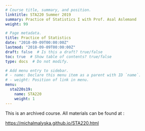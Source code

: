```yaml
---
# Course title, summary, and position.
linktitle: STA220 Summer 2019
summary: Practice of Statistics I with Prof. Asal Aslemand
weight: 99

# Page metadata.
title: Practice of Statistics
date: "2018-09-09T00:00:00Z"
lastmod: "2018-09-09T00:00:00Z"
draft: false  # Is this a draft? true/false
toc: true  # Show table of contents? true/false
type: docs  # Do not modify.

# Add menu entry to sidebar.
# - name: Declare this menu item as a parent with ID `name`.
# - weight: Position of link in menu.
menu:
  sta220s19:
    name: STA220
    weight: 1
---
```


This is an archived course. All materials can be found at :

https://michalmalyska.github.io/STA220.html
